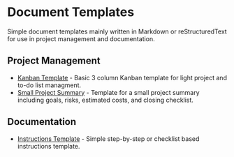 # Document Templates
Simple document templates mainly written in Markdown or reStructuredText for use in project management and documentation.

## Project Management
* [Kanban Template](https://github.com/lotcom/docTemplates/blob/master/kanbanTemplate.md) - Basic 3 column Kanban template for light project and to-do list managment.
* [Small Project Summary](https://github.com/lotcom/docTemplates/blob/master/projectSummary.md) - Template for a small project summary including goals, risks, estimated costs, and closing checklist.

## Documentation
* [Instructions Template](https://github.com/lotcom/docTemplates/blob/master/instructDocTemp.md) - Simple step-by-step or checklist based instructions template.
